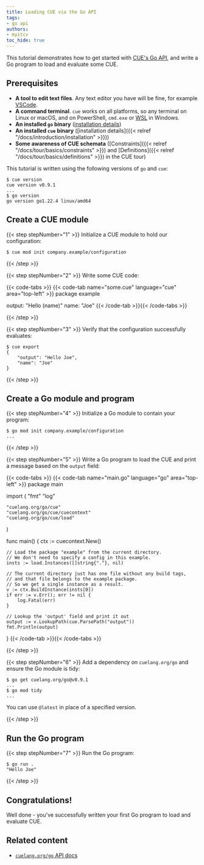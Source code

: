 ```yaml
---
title: Loading CUE via the Go API
tags:
- go api
authors:
- myitcv
toc_hide: true
---
```


This tutorial demonstrates how to get started with [CUE's Go
API](https://pkg.go.dev/cuelang.org/go), and write a Go program to load and
evaluate some CUE.

## Prerequisites

- **A tool to edit text files**. Any text editor you have will be fine, for
  example [VSCode](https://code.visualstudio.com/).
- **A command terminal**. `cue` works on all platforms, so any terminal on Linux
  or macOS, and on PowerShell, `cmd.exe` or
  [WSL](https://learn.microsoft.com/en-us/windows/wsl/install) in Windows.
- **An installed `go` binary**
  ([installation details](https://go.dev/doc/install))
- **An installed `cue` binary**
  ([installation details]({{< relref "/docs/introduction/installation" >}}))
- **Some awareness of CUE schemata**
  ([Constraints]({{< relref "/docs/tour/basics/constraints" >}}) and
   [Definitions]({{< relref "/docs/tour/basics/definitions" >}}) in the CUE tour)

This tutorial is written using the following versions of `go` and `cue`:

```text { title="TERMINAL" codeToCopy="Y3VlIHZlcnNpb24KZ28gdmVyc2lvbg==" }
$ cue version
cue version v0.9.1
...
$ go version
go version go1.22.4 linux/amd64
```

## Create a CUE module

{{< step stepNumber="1" >}}
Initialize a CUE module to hold our configuration:

```text { title="TERMINAL" codeToCopy="Y3VlIG1vZCBpbml0IGNvbXBhbnkuZXhhbXBsZS9jb25maWd1cmF0aW9u" }
$ cue mod init company.example/configuration
```

{{< /step >}}

{{< step stepNumber="2" >}}
Write some CUE code:

{{< code-tabs >}}
{{< code-tab name="some.cue" language="cue" area="top-left" >}}
package example

output: "Hello \(name)"
name:   "Joe"
{{< /code-tab >}}{{< /code-tabs >}}

{{< /step >}}

{{< step stepNumber="3" >}}
Verify that the configuration successfully evaluates:

```text { title="TERMINAL" codeToCopy="Y3VlIGV4cG9ydA==" }
$ cue export
{
    "output": "Hello Joe",
    "name": "Joe"
}
```

{{< /step >}}

## Create a Go module and program

{{< step stepNumber="4" >}}
Initialize a Go module to contain your program:

```text { title="TERMINAL" codeToCopy="Z28gbW9kIGluaXQgY29tcGFueS5leGFtcGxlL2NvbmZpZ3VyYXRpb24=" }
$ go mod init company.example/configuration
...
```

{{< /step >}}

{{< step stepNumber="5" >}}
Write a Go program to load the CUE and print a message based on the `output`
field:

{{< code-tabs >}}
{{< code-tab name="main.go" language="go" area="top-left" >}}
package main

import (
	"fmt"
	"log"

	"cuelang.org/go/cue"
	"cuelang.org/go/cue/cuecontext"
	"cuelang.org/go/cue/load"
)

func main() {
	ctx := cuecontext.New()

	// Load the package "example" from the current directory.
	// We don't need to specify a config in this example.
	insts := load.Instances([]string{"."}, nil)

	// The current directory just has one file without any build tags,
	// and that file belongs to the example package.
	// So we get a single instance as a result.
	v := ctx.BuildInstance(insts[0])
	if err := v.Err(); err != nil {
		log.Fatal(err)
	}

	// Lookup the 'output' field and print it out
	output := v.LookupPath(cue.ParsePath("output"))
	fmt.Println(output)
}
{{< /code-tab >}}{{< /code-tabs >}}

{{< /step >}}

{{< step stepNumber="6" >}}
Add a dependency on `cuelang.org/go` and ensure the Go module is tidy:

```text { title="TERMINAL" codeToCopy="Z28gZ2V0IGN1ZWxhbmcub3JnL2dvQHYwLjkuMQpnbyBtb2QgdGlkeQ==" }
$ go get cuelang.org/go@v0.9.1
...
$ go mod tidy
...
```

You can use `@latest` in place of a specified version.

{{< /step >}}

## Run the Go program

{{< step stepNumber="7" >}}
Run the Go program:

```text { title="TERMINAL" codeToCopy="Z28gcnVuIC4=" }
$ go run .
"Hello Joe"
```

{{< /step >}}

## Congratulations!

Well done - you've successfully written your first Go program to load and
evaluate CUE.

## Related content

- [`cuelang.org/go` API docs](https://pkg.go.dev/cuelang.org/go)
